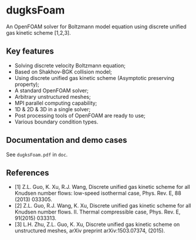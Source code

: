 # dugksFoam
An OpenFOAM solver for Boltzmann model equation using discrete unified gas kinetic scheme [1,2,3].

## Key features
* Solving discrete velocity Boltzmann equation;
* Based on Shakhov-BGK collision model;
* Using discrete unified gas kinetic scheme (Asymptotic preserving property);
* A standard OpenFOAM solver;
* Arbitrary unstructured meshes;
* MPI parallel computing capability;
* 1D & 2D & 3D in a single solver;
* Post processing tools of OpenFOAM are ready to use;
* Various boundary condition types.

## Documentation and demo cases
See `dugksFoam.pdf` in `doc`.

## References
* [1] Z.L. Guo, K. Xu, R.J. Wang, Discrete unified gas kinetic scheme for all Knudsen number flows: low-speed isothermal case, Phys. Rev. E, 88 (2013) 033305.
* [2] Z.L. Guo, R.J. Wang, K. Xu, Discrete unified gas kinetic scheme for all Knudsen number flows. II. Thermal compressible case, Phys. Rev. E, 91(2015) 033313.
* [3] L.H. Zhu, Z.L. Guo, K. Xu, Discrete unified gas kinetic scheme on unstructured meshes, arXiv preprint arXiv:1503.07374, (2015).
